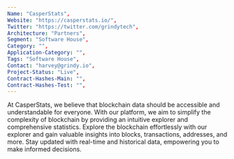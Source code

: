 ```yaml
--- 
Name: "CasperStats", 
Website: "https://casperstats.io/", 
Twitter: "https://twitter.com/grindytech",
Architecture: "Partners",
Segment: "Software House",
Category: "",
Application-Category: "",
Tags: "Software House",
Contact: "harvey@grindy.io",
Project-Status: "Live",
Contract-Hashes-Main: "",
Contract-Hashes-Test: "",
--- 
```

<!--lang:en--> 
At CasperStats, we believe that blockchain data should be accessible and understandable for everyone. With our platform, we aim to simplify the complexity of blockchain by providing an intuitive explorer and comprehensive statistics.  Explore the blockchain effortlessly with our explorer and gain valuable insights into blocks, transactions, addresses, and more. Stay updated with real-time and historical data, empowering you to make informed decisions.
<!--lang:es--] 

<!--lang:de--] 

<!--lang:fr--] 

<!--lang:pl--] 

<!--lang:uk--] 

[!--lang:*--> 